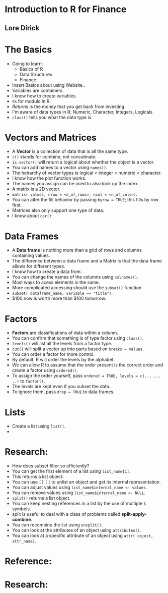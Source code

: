 # Introduction to R for Finance
## Lore Dirick

# The Basics
- Going to learn:
  * Basics of R
  * Data Structures
  * Finance
- Insert Basics about using Website..
- Variables are containers.
- I know how to create variables.
- `%%` for modulo in R.
- *Returns* is the money that you get back from investing.
- I'm aware of data types in R; Numeric, Character, Integers, Logicals
- `class()` tells you what the data type is.

# Vectors and Matrices
- A **Vector** is a collection of data that is all the same type.
- `c()` stands for combine, not concatinate.
- `is.vector()` will return a logical about whether the object is a vector.
- You can add names to a vector using `names()`.
- The heirarchy of vector types is logical < integer < numeric < character.
- I know how the plot function works.
- The names you assign can be used to also look up the index.
- A matrix is a 2D vector.
- `matrix( values, nrow = <n_of_rows>, ncol = <n_of_cols>)`.
- You can alter the fill behavior by passing `byrow = TRUE`; this fills by row first.
- Matrices also only support one type of data.
- I know about `cor()`

# Data Frames
- A **Data frame** is nothing more than a grid of rows and columns containing values.
- The difference between a data frame and a Matrix is that the data frame allows for different types.
- I know how to create a data from.
- You can change the names of the columns using `colnames()`.
- Most ways to acess elements is the same.
- More complicated accessing should use the `subset()` function.
- `subset( dataframe_name, variable == "title")`.
- $100 now is worth more than $100 tomorrow.

# Factors
- **Factors** are classifications of data within a column.
- You can confirm that something is of type factor using `class()`.
- `levels()` will list all the levels from a factor type.
- `cut()` will split a vector up into parts based on `breaks = values`.
- You can order a factor for more control.
- By default, R will order the levels by the alphabet.
- We can allow R to assume that the order present is the correct order and create a factor using `ordered()`.
- To assign the order yourself, pass `ordered = TRUE, levels = c(.., .., ..)` to `factor()`.
- The levels are kept even if you subset the data.
- To ignore them, pass `drop = TRUE` to data frames.

# Lists
- Create a list using `list()`.
- 


# Research:
- How does subset filter so efficiently?
- You can get the first element of a list using `list_name[1]`.
- This returns a list object.
- You can use `[[ ]]` to unlist an object and get its internal representation.
- You can adjust values using `list_name$internal_name <- values`.
- You can remove values using `list_name$internal_name <- NULL`.
- `split()` returns a list object.
- You can keep nesting references in a list by the use of multiple `$` symbols.
- split is useful to deal with a class of problems called **split-apply-combine**.
- You can recombine the list using `unsplit()`.
- You can look at the attributes of an object using `attributes()`.
- You can look at a specific attribute of an object using `attr( object, attr_name)`.

# Reference:

# Research:
